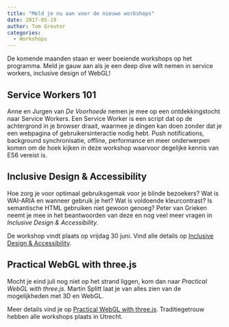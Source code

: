 ```yaml
---
title: "Meld je nu aan voor de nieuwe workshops"
date: 2017-05-19
author: Tom Greuter
categories: 
  - Workshops
---
```

De komende maanden staan er weer boeiende workshops op het programma. Meld je gauw aan als je een deep dive wilt nemen in service workers, inclusive design of WebGL!

## Service Workers 101

Anne en Jurgen van _De Voorhoede_ nemen je mee op een ontdekkingstocht naar Service Workers. Een Service Worker is een script dat op de achtergrond in je browser draait, waarmee je dingen kan doen zonder dat je een webpagina of gebruikersinteractie nodig hebt. Push notifications, background synchronisatie, offline, performance en meer onderwerpen komen om de hoek kijken in deze workshop waarvoor degelijke kennis van ES6 vereist is.

## Inclusive Design & Accessibility

Hoe zorg je voor optimaal gebruiksgemak voor je blinde bezoekers? Wat is WAI-ARIA en wanneer gebruik je het? Wat is voldoende kleurcontrast? Is semantische HTML gebruiken niet gewoon genoeg? Peter van Grieken neemt je mee in het beantwoorden van deze en nog veel meer vragen in _Inclusive Design & Accessibility_.

De workshop vindt plaats op vrijdag 30 juni. Vind alle details op [Inclusive Design & Accessibility](https://fronteers.nl/workshops/inclusive-design-accessibility-peter-van-grieken).

## Practical WebGL with three.js

Mocht je eind juli nog niet op het strand liggen, kom dan naar _Practical WebGL with three.js_. Martin Splitt laat je van alles zien van de mogelijkheden met 3D en WebGL.

Meer details vind je op [Practical WebGL with three.js](/workshops/practical-webgl-with-threejs-martin-splitt). 
Traditiegetrouw hebben alle workshops plaats in Utrecht.
